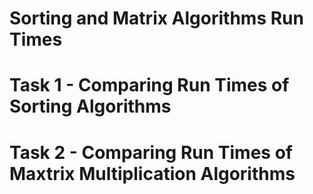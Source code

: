 # Sorting and Matrix Algorithms Run Times
# Task 1 - Comparing Run Times of Sorting Algorithms
# Task 2 - Comparing Run Times of Maxtrix Multiplication Algorithms
